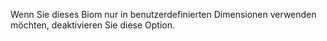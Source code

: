 Wenn Sie dieses Biom nur in benutzerdefinierten Dimensionen verwenden möchten, deaktivieren Sie diese Option.